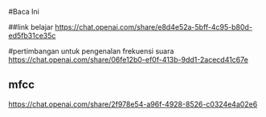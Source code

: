 #Baca Ini

##link belajar
https://chat.openai.com/share/e8d4e52a-5bff-4c95-b80d-ed5fb31ce35c


#pertimbangan untuk pengenalan frekuensi suara
https://chat.openai.com/share/06fe12b0-ef0f-413b-9dd1-2acecd41c67e


## mfcc
https://chat.openai.com/share/2f978e54-a96f-4928-8526-c0324e4a02e6
